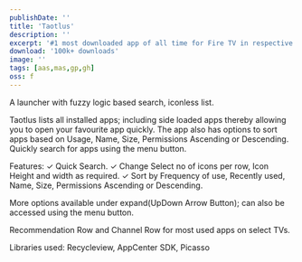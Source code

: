 ```yaml
---
publishDate: ''
title: 'Taotlus'
description: ''
excerpt: '#1 most downloaded app of all time for Fire TV in respective category'
download: '100k+ downloads'
image: ''
tags: [aas,mas,gp,gh]
oss: f
---
```


A launcher with fuzzy logic based search, iconless list.

Taotlus lists all installed apps; including side loaded apps thereby allowing you to open your favourite app quickly. The app also has options to sort apps based on Usage, Name, Size, Permissions Ascending or Descending. Quickly search for apps using the menu button.

Features:
✓ Quick Search.
✓ Change Select no of icons per row, Icon Height and width as required.
✓ Sort by Frequency of use, Recently used, Name, Size, Permissions Ascending or Descending.

More options available under expand(UpDown Arrow Button); can also be accessed using the menu button.

Recommendation Row and Channel Row for most used apps on select TVs.

Libraries used: Recycleview, AppCenter SDK, Picasso